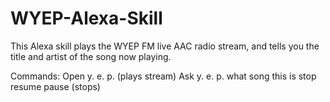 # WYEP-Alexa-Skill
This Alexa skill plays the WYEP FM live AAC radio stream, and tells you the title and artist of the song now playing.

Commands:
Open y. e. p. (plays stream)
Ask y. e. p. what song this is
stop
resume
pause (stops)
